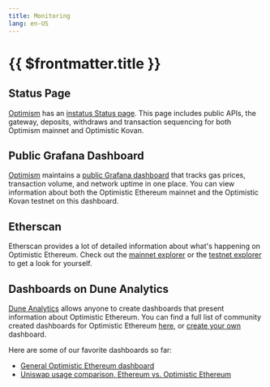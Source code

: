 ```yaml
---
title: Monitoring
lang: en-US
---
```


# {{ $frontmatter.title }}


## Status Page

[Optimism](https://optimism.io) has an [instatus Status page](https://optimism.instatus.com/). This page includes public APIs, the gateway, deposits, withdraws and transaction sequencing for both Optimism mainnet and Optimistic Kovan.


## Public Grafana Dashboard

[Optimism](https://optimism.io) maintains a [public Grafana dashboard](https://public-grafana.optimism.io/d/9hkhMxn7z/public-dashboard?orgId=1&refresh=5m) that tracks gas prices, transaction volume, and network uptime in one place.
You can view information about both the Optimistic Ethereum mainnet and the Optimistic Kovan testnet on this dashboard.

## Etherscan

Etherscan provides a lot of detailed information about what's happening on Optimistic Ethereum.
Check out the [mainnet explorer](https://optimistic.etherscan.io/) or the [testnet explorer](https://kovan-optimistic.etherscan.io/) to get a look for yourself.

## Dashboards on Dune Analytics

[Dune Analytics](https://dune.xyz) allows anyone to create dashboards that present information about Optimistic Ethereum.
You can find a full list of community created dashboards for Optimistic Ethereum [here](https://dune.xyz/browse/dashboards?q=optimism), or [create your own](https://docs.dune.xyz/#queries) dashboard.

Here are some of our favorite dashboards so far:

- [General Optimistic Ethereum dashboard](https://dune.xyz/Marcov/Optimism-Ethereum)
- [Uniswap usage comparison, Ethereum vs. Optimistic Ethereum](https://dune.xyz/msilb7/Uniswap-v3-Usage-Comparison-on-Ethereum-vs-Optimism-(OVM-2.0))
